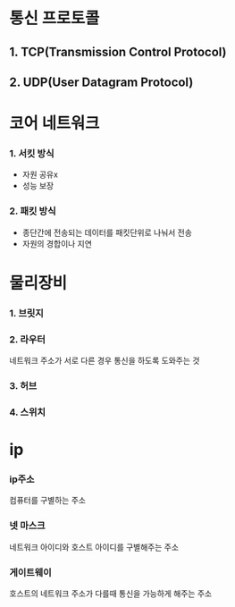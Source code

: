 # 통신 프로토콜  
## 1. TCP(Transmission Control Protocol)  

## 2. UDP(User Datagram Protocol)  

# 코어 네트워크  
### 1. 서킷 방식  
- 자원 공유x
- 성능 보장
### 2. 패킷 방식
- 종단간에 전송되는 데이터를 패킷단위로 나눠서 전송  
- 자원의 경합이나 지연  

# 물리장비 
### 1. 브릿지  

### 2. 라우터  
네트워크 주소가 서로 다른 경우 통신을 하도록 도와주는 것
### 3. 허브  

### 4. 스위치  

# ip  
### ip주소  
컴퓨터를 구별하는 주소  
### 넷 마스크  
네트워크 아이디와 호스트 아이디를 구별해주는 주소  
### 게이트웨이  
호스트의 네트워크 주소가 다를때 통신을 가능하게 해주는 주소  

